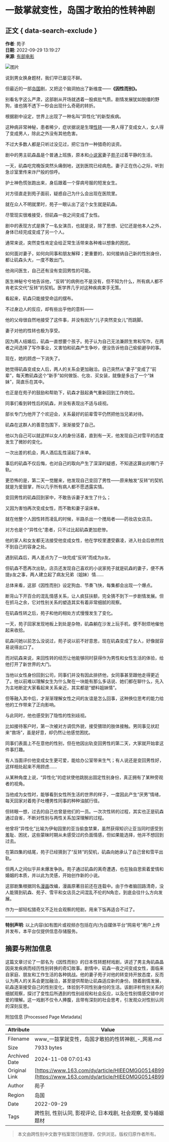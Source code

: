 # 一鼓掌就变性，岛国才敢拍的性转神剧

## 正文 { data-search-exclude }


**作者**: 苑子  
**日期**: 2022-09-29 13:19:27  
**来源**: [有部电影](https://www.163.com/dy/media/T1475209073113.html)

![图片](https://static.ws.126.net/163/f2e/dy_media/dy_media/static/images/ipLocation.f6d00eb.svg)

说到男女换身题材，我们早已屡见不鲜。

但最近的一部[岛国](https://ent.163.com/keywords/5/9/5c9b56fd/1.html)剧，又把这个脑洞拍出了新维度——**《因性而别》。**

别看名字这么严肃，这部剧从开场就透着一股疯批气质。剧情发展犹如脱缰的野狗，谁也猜不透下一秒会出现什么奇葩的转折。

根据剧中设定，世界上出现了一种名叫“异性化”的新型疾病。

这种病非常神秘，患者稀少，症状据说是生理[性转](https://ent.163.com/keywords/6/2/60278f6c/1.html)——男人得了变成女人，女人得了变成男人，除此之外没有其他危害。

不过大多数人都是只听过没见过，把它当作一种猎奇的谈资。

剧中的男主矶森晶是个普通上班族，原本和[小说家](https://ent.163.com/keywords/5/0/5c0f8bf45bb6/1.html)妻子[苑子](https://ent.163.com/keywords/8/d/82d15b50/1.html)过着平静的生活。

一天，矶森吃完晚饭突然头痛倒地，送到医院已经病危。妻子正在伤心之际，听到急诊室里传来诈尸般的惊呼。

护士神色慌张跑出来，身后跟着一个穿病号服的短发女生。

对方径直走到苑子面前，疑惑自己为什么会出现在医院里。

就在众人不明就里时，苑子一眼认出了这个女生就是矶森。

尽管现实很难接受，但矶森一夜之间变成了女性。

剧中的表现方式是换了一名女演员，也就是说，除了思想、记忆还是他本人之外，身体已经完成变成了另一个人。

通常来说，突然变性肯定会给正常生活带来各种难以想象的困扰。

如何面对妻子，如何向同事和朋友解释；更重要的，如何接纳自己新的性别身份，都让矶森头大，一度不敢出门。

他询问医生，自己还有没有变回男性的可能。

医生神秘兮兮地告诉他，“反转”的病例也不是没有，但不知为什么，所有病人都不肯老实交代“反转”的契机。医学界几乎对这种疾病束手无策。

看起来，矶森只能接受命运的摆布。

不过身边人的反应，却有些出乎他的意料——

他的父母很自然地接受了这件事，并没有因为“儿子突然变女儿”而跳脚。

妻子对他的性转也极为享受。

因为两人结婚后，矶森一直想要个孩子。苑子认为自己无法兼顾生育和写作，在两者之间选择了写作事业，又害怕和矶森产生争吵，便没告诉他自己偷偷避孕的事。

现在，她的顾虑一下消失了。

她觉得矶森变成女人后，两人的关系会更加融洽。自己突然从“妻子”变成了“前辈”，每天教矶森这个“新手”如何做饭、化妆、买女装，就像是多出了一个“妹妹”，简直乐在其中。

也正是在苑子的鼓励和帮助下，矶森才鼓起勇气重新回到工作岗位。

同事们看到转性后的矶森，并没有表现出不适与歧视。

部长专门为他开了个欢迎会，关系最好的前辈雪平仍然把他当兄弟对待。

矶森在这群人的善意包围下，渐渐接受了自己。

他以为自己可以就这样以女人的身份活着，直到有一天，他发现自己对雪平的态度发生了微妙的变化。

一次出差的机会，两人酒后乱性滚起了床单。

事后的矶森不仅后悔，也对自己的取向产生了深深的疑惑，不知道这算出的哪门子轨。

更恐怖的是，第二天一觉醒来，他发现自己变回了男性——原来触发“反转”的契机就是为爱鼓掌，所以几乎所有病人都不愿透露实情。

变回男性的矶森回到家中，不敢告诉妻子发生了什么；

又因为害怕再次变成女性，而不敢和妻子滚床单。

就在他整个人因性转而凌乱的时候，半路杀出一个搅局者——药妆店女店员。

对方也是个“异性化”患者，只不过比起矶森更加悲惨。

他的家人和女友都无法接受他变成女性，他在学校里遭受霸凌，进入社会后依然找不到自己的容身之处。

遇到矶森后，两人差点为了一块完成“反转”而成为p友。

但矶森不愿再次出轨，店员还发现自己喜欢的小说家苑子就是矶森的妻子，便不再提p友之事，两人建立起了病友兄弟（姐妹）情……

总体来看，这部《因性而别》设定狗血、节奏飞快，每集都会出现一个爆点。

断背山下开百合的混乱情感关系，让人疯狂扶额，完全猜不到下一步剧情发展。但在抓马之余，它对性别关系的塑造其实有着非常细腻的观察。

在矶森性转之后，苑子和他的相处方式慢慢发生了变化。

一天，苑子回家发现地板上到处是杂物，矶森躺在沙发上玩手机，便不耐烦地催他起来收拾。

矶森问她以前怎么没说过，苑子说以前不好意思，现在矶森变成了女人，好像就容易说得出口了。

而对矶森来说，来回性转的经历让他能够同时获得作为男性和女性生活的体验，给他打开了新世界的大门。

当他以女性身份回到公司，同事们并没有因此排挤他，女同事甚至跟他走得更近了。他以前难以理解女生为什么聚在一块能有那么多话说、她们都在聊什么，先入为主地断定大家看起来关系亲近，其实都是“塑料姐妹情”。

但等融入其中后，才渐渐理解女性之间的友谊是怎么回事，这种换位思考的能力给他的工作带来了正向影响。

与此同时，他也感受到了隐性的性别歧视。

比如接待客户时，第一次被对方调侃外貌，接受猥琐的肢体接触。男同事见状赶来“救场”，虽是好意，却仍然让他感觉困扰。

同事们表面上不在意他的性别，但在他因出轨变回男性的第二天，大家就开始拿这件事打趣。

有人当面评价他变成女生更可爱，能给办公室带来生气；有人说还是变回男性好，这样相处起来不用顾虑……

从某种角度上说，“异性化”的症状使他跳脱出固定性别身份，真正拥有了某种旁观者的视角。

当他成为女性时，能够看到女性所生活的世界的样子，一度因此产生“厌男”情绪，每天回家对着苑子吐槽男性同事的种种油腻行径。

但转眼一想，过去的自己也曾是他们的一员。一次次性转的过程，其实也正是矶森通过自省，不断对性别与两性关系加深理解的过程。

他曾将“异性化”比喻为伊甸园里的亚当偷食禁果，虽然获得知识让亚当同时感受到羞耻、困扰，这些蒙昧时期从未感受过的负面情感，但如果能选择，他并不想回到过去。

在第四集的结尾，苑子已经猜到了“反转”的契机，矶森向她承认了自己曾和雪平出轨。

但两人之间似乎并未爆发争执。苑子通过矶森的离奇遭遇，也在独自思索着爱情和婚姻的本质，并以此为灵感，开始创作新的小说。

这部剧集根据同名[漫画](https://ent.163.com/keywords/6/2/6f2b753b/1.html)改编，漫画原著目前还在连载中。由于作者脑回路清奇，没人能猜到矶森、苑子、雪平和女店员之间混乱不伦的N角恋，到底会往什么方向发展。

作为一部轻松猎奇又不乏社会观察的短剧，用来下饭再适合不过了。

---

**特别声明**: 以上内容(如有图片或视频亦包括在内)为自媒体平台“网易号”用户上传并发布，本平台仅提供信息存储服务。

## 摘要与附加信息

<!-- tcd_abstract -->
这篇文章讨论了一部名为《因性而别》的日本性转题材戏剧，讲述了男主角矶森晶因突发疾病而经历性别转换的奇幻故事。剧情中，矶森一夜之间变成女性，面临来自家庭、朋友和工作生活的各种挑战。他的妻子苑子对他的转变持开放态度，反而认为两人的关系会更加融洽，甚至提供帮助让矶森适应新的身份。随着剧情发展，矶森逐渐接受自己的性别变化，体验到不同性别身份的生活。该剧评析性别关系的细腻观察，探讨了变性后所遇到的性别歧视和社会反应，以及在性别情感交错中对爱的理解。这一戏剧不仅令人捧腹，且带有深刻的社会思考，引发观众对性别认同的深刻反思。
<!-- tcd_abstract_end -->

附加信息 [Processed Page Metadata]

| Attribute       | Value                                  |
|-----------------|----------------------------------------|
| Filename        | www_一鼓掌就变性，岛国才敢拍的性转神剧_-_网易.md                             |
| Size            | 7933 bytes                           |
| Archived Date   | 2024-11-08 07:01:43                             |
| Original Link   | [https://www.163.com/dy/article/HIEEOMGG0514B995.html](https://www.163.com/dy/article/HIEEOMGG0514B995.html)                       |
| Author          | 苑子                               |
| Region          | 岛国                               |
| Date            | 2022-09-29                                 |
| Tags            | 跨性别, 性别认同, 影视评论, 日本戏剧, 社会观察, 爱与婚姻, 性转题材                                 |
>
> 本文由跨性别中文数字档案馆归档整理，仅供浏览。版权归原作者所有。
>